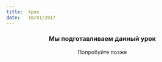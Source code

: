 ```yaml
---
title:  Урок
date:   10/01/2017
---
```


### <center>Мы подготавливаем данный урок</center>
<center>Попробуйте позже</center>